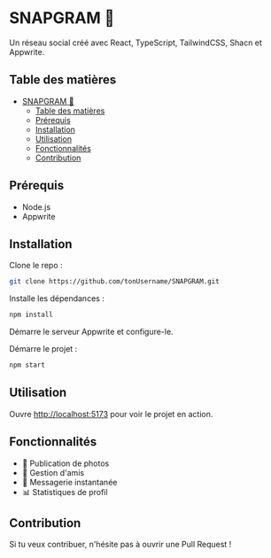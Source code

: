 # SNAPGRAM 📸

Un réseau social créé avec React, TypeScript, TailwindCSS, Shacn et Appwrite.

## Table des matières

- [SNAPGRAM 📸](#snapgram-)
  - [Table des matières](#table-des-matières)
  - [Prérequis](#prérequis)
  - [Installation](#installation)
  - [Utilisation](#utilisation)
  - [Fonctionnalités](#fonctionnalités)
  - [Contribution](#contribution)

## Prérequis

- Node.js
- Appwrite

## Installation

Clone le repo :

```bash
git clone https://github.com/tonUsername/SNAPGRAM.git
```

Installe les dépendances :

```bash
npm install
```

Démarre le serveur Appwrite et configure-le.

Démarre le projet :

```bash
npm start
```

## Utilisation

Ouvre [http://localhost:5173](http://localhost:5173) pour voir le projet en action.

## Fonctionnalités

- 📸 Publication de photos
- 👥 Gestion d'amis
- 💬 Messagerie instantanée
- 📊 Statistiques de profil

## Contribution

Si tu veux contribuer, n'hésite pas à ouvrir une Pull Request !


